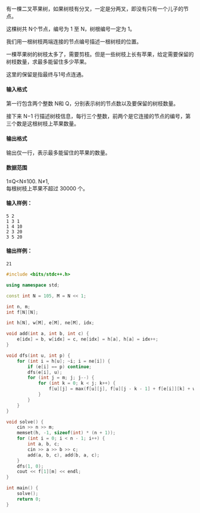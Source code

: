 有一棵二叉苹果树，如果树枝有分叉，一定是分两叉，即没有只有一个儿子的节点。

这棵树共 N个节点，编号为 1 至 N，树根编号一定为 1。

我们用一根树枝两端连接的节点编号描述一根树枝的位置。

一棵苹果树的树枝太多了，需要剪枝。但是一些树枝上长有苹果，给定需要保留的树枝数量，求最多能留住多少苹果。

这里的保留是指最终与1号点连通。

#### 输入格式

第一行包含两个整数 N和 Q，分别表示树的节点数以及要保留的树枝数量。

接下来 N−1 行描述树枝信息，每行三个整数，前两个是它连接的节点的编号，第三个数是这根树枝上苹果数量。

#### 输出格式

输出仅一行，表示最多能留住的苹果的数量。

#### 数据范围

1≤Q<N≤100.
N≠1,  
每根树枝上苹果不超过 30000 个。

#### 输入样例：

```
5 2
1 3 1
1 4 10
2 3 20
3 5 20
```

#### 输出样例：

```
21
```

```cpp
#include <bits/stdc++.h>

using namespace std;

const int N = 105, M = N << 1;

int n, m;
int f[N][N];

int h[N], w[M], e[M], ne[M], idx;

void add(int a, int b, int c) {
    e[idx] = b, w[idx] = c, ne[idx] = h[a], h[a] = idx++;
}

void dfs(int u, int p) {
    for (int i = h[u]; ~i; i = ne[i]) {
        if (e[i] == p) continue;
        dfs(e[i], u);
        for (int j = m; j; j--) {
            for (int k = 0; k < j; k++) {
                f[u][j] = max(f[u][j], f[u][j - k - 1] + f[e[i]][k] + w[i]);
            }
        }
    }
}

void solve() {
    cin >> n >> m;
    memset(h, -1, sizeof(int) * (n + 1));
    for (int i = 0; i < n - 1; i++) {
        int a, b, c;
        cin >> a >> b >> c;
        add(a, b, c), add(b, a, c);
    }
    dfs(1, 0);
    cout << f[1][m] << endl;
}

int main() {
    solve();
    return 0;
}
```